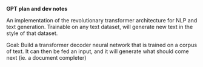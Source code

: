 **GPT plan and dev notes**

An implementation of the revolutionary transformer architecture for NLP and text generation.
Trainable on any text dataset, will generate new text in the style of that dataset.

Goal: Build a transformer decoder neural network that is trained on a corpus of text. It can then be fed an input, and it will generate what should come next (ie. a document completer)
